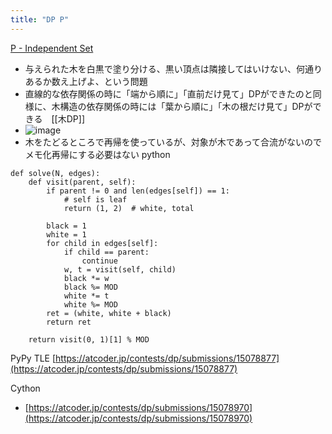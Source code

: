 ```yaml
---
title: "DP P"
---
```


[P - Independent Set](https://atcoder.jp/contests/dp/tasks/dp_p)
- 与えられた木を白黒で塗り分ける、黒い頂点は隣接してはいけない、何通りあるか数え上げよ、という問題
- 直線的な依存関係の時に「端から順に」「直前だけ見て」DPができたのと同様に、木構造の依存関係の時には「葉から順に」「木の根だけ見て」DPができる　[[木DP]]
- ![image](https://gyazo.com/10a0e781f27b7b7fc988257afad814b8/thumb/1000)
- 木をたどるところで再帰を使っているが、対象が木であって合流がないのでメモ化再帰にする必要はない
python

```
def solve(N, edges):
    def visit(parent, self):
        if parent != 0 and len(edges[self]) == 1:
            # self is leaf
            return (1, 2)  # white, total

        black = 1
        white = 1
        for child in edges[self]:
            if child == parent:
                continue
            w, t = visit(self, child)
            black *= w
            black %= MOD
            white *= t
            white %= MOD
        ret = (white, white + black)
        return ret

    return visit(0, 1)[1] % MOD
```

PyPy TLE [https://atcoder.jp/contests/dp/submissions/15078877](https://atcoder.jp/contests/dp/submissions/15078877)

Cython
- [https://atcoder.jp/contests/dp/submissions/15078970](https://atcoder.jp/contests/dp/submissions/15078970)
